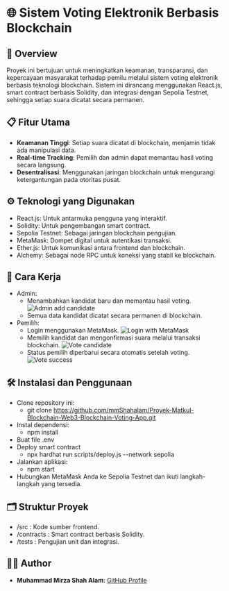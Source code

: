 # 🌐 Sistem Voting Elektronik Berbasis Blockchain

## 📖 Overview
Proyek ini bertujuan untuk meningkatkan keamanan, transparansi, dan kepercayaan masyarakat terhadap pemilu melalui sistem voting elektronik berbasis teknologi blockchain. Sistem ini dirancang menggunakan React.js, smart contract berbasis Solidity, dan integrasi dengan Sepolia Testnet, sehingga setiap suara dicatat secara permanen.

## 📋 Fitur Utama
- **Keamanan Tinggi**: Setiap suara dicatat di blockchain, menjamin tidak ada manipulasi data.
- **Real-time Tracking**: Pemilih dan admin dapat memantau hasil voting secara langsung.
- **Desentralisasi**: Menggunakan jaringan blockchain untuk mengurangi ketergantungan pada otoritas pusat.

## ⚙️ Teknologi yang Digunakan
- React.js: Untuk antarmuka pengguna yang interaktif.
- Solidity: Untuk pengembangan smart contract.
- Sepolia Testnet: Sebagai jaringan blockchain pengujian.
- MetaMask: Dompet digital untuk autentikasi transaksi.
- Ether.js: Untuk komunikasi antara frontend dan blockchain.
- Alchemy: Sebagai node RPC untuk koneksi yang stabil ke blockchain.

## 🚀 Cara Kerja
- Admin:
  - Menambahkan kandidat baru dan memantau hasil voting.
    ![Admin add candidate](https://github.com/user-attachments/assets/274eeec7-7ef0-4232-a665-fffd15e612c8)
  - Semua data kandidat dicatat secara permanen di blockchain.
- Pemilih:
  - Login menggunakan MetaMask.
    ![Login with MetaMask](https://github.com/user-attachments/assets/6c19ae7c-3133-403a-a93b-c9dcb5b77861)
  - Memilih kandidat dan mengonfirmasi suara melalui transaksi blockchain.
    ![Vote candidate](https://github.com/user-attachments/assets/233bcb1b-ec09-4b08-852a-ec60306fd8ec)
  - Status pemilih diperbarui secara otomatis setelah voting.
    ![Vote success](https://github.com/user-attachments/assets/153d0b3e-7166-4965-b744-f19d4de395e6)


## 🛠️ Instalasi dan Penggunaan
- Clone repository ini:
    - git clone https://github.com/mmShahalam/Proyek-Matkul-Blockchain-Web3-Blockchain-Voting-App.git
- Instal dependensi:
  - npm install
- Buat file .env
- Deploy smart contract
  - npx hardhat run scripts/deploy.js --network sepolia
- Jalankan aplikasi:
  - npm start
- Hubungkan MetaMask Anda ke Sepolia Testnet dan ikuti langkah-langkah yang tersedia.

## 🗂️ Struktur Proyek
- /src : Kode sumber frontend.
- /contracts : Smart contract berbasis Solidity.
- /tests : Pengujian unit dan integrasi.

## 👨‍💻 Author
- **Muhammad Mirza Shah Alam**: [GitHub Profile](https://github.com/mmShahalam)
